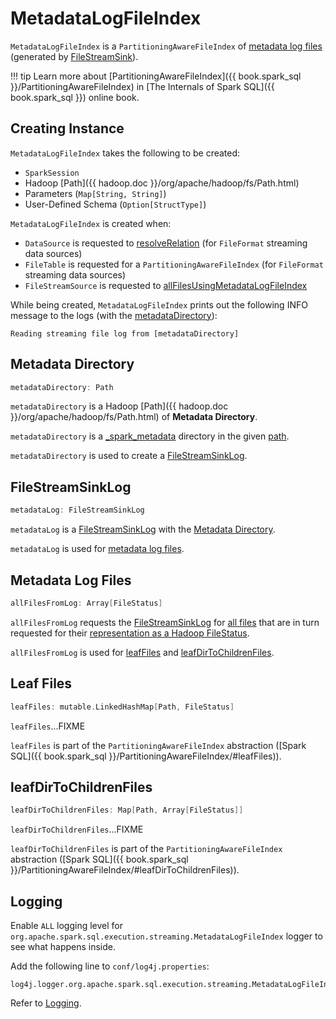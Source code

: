 # MetadataLogFileIndex

`MetadataLogFileIndex` is a `PartitioningAwareFileIndex` of [metadata log files](#allFilesFromLog) (generated by [FileStreamSink](FileStreamSink.md)).

!!! tip
    Learn more about [PartitioningAwareFileIndex]({{ book.spark_sql }}/PartitioningAwareFileIndex) in [The Internals of Spark SQL]({{ book.spark_sql }}) online book.

## Creating Instance

`MetadataLogFileIndex` takes the following to be created:

* <span id="sparkSession"> `SparkSession`
* <span id="path"> Hadoop [Path]({{ hadoop.doc }}/org/apache/hadoop/fs/Path.html)
* <span id="parameters"> Parameters (`Map[String, String]`)
* <span id="userSpecifiedSchema"> User-Defined Schema (`Option[StructType]`)

`MetadataLogFileIndex` is created when:

* `DataSource` is requested to [resolveRelation](../../spark-sql-streaming-DataSource.md#resolveRelation) (for `FileFormat` streaming data sources)
* `FileTable` is requested for a `PartitioningAwareFileIndex` (for `FileFormat` streaming data sources)
* `FileStreamSource` is requested to [allFilesUsingMetadataLogFileIndex](FileStreamSource.md#allFilesUsingMetadataLogFileIndex)

While being created, `MetadataLogFileIndex` prints out the following INFO message to the logs (with the [metadataDirectory](#metadataDirectory)):

```text
Reading streaming file log from [metadataDirectory]
```

## <span id="metadataDirectory"> Metadata Directory

```scala
metadataDirectory: Path
```

`metadataDirectory` is a Hadoop [Path]({{ hadoop.doc }}/org/apache/hadoop/fs/Path.html) of **Metadata Directory**.

`metadataDirectory` is a [_spark_metadata](FileStreamSink.md#metadataDir) directory in the given [path](#path).

`metadataDirectory` is used to create a [FileStreamSinkLog](#metadataLog).

## <span id="metadataLog"> FileStreamSinkLog

```scala
metadataLog: FileStreamSinkLog
```

`metadataLog` is a [FileStreamSinkLog](FileStreamSinkLog.md) with the [Metadata Directory](#metadataDirectory).

`metadataLog` is used for [metadata log files](#allFilesFromLog).

## <span id="allFilesFromLog"> Metadata Log Files

```scala
allFilesFromLog: Array[FileStatus]
```

`allFilesFromLog` requests the [FileStreamSinkLog](#metadataLog) for [all files](../../CompactibleFileStreamLog.md#allFiles) that are in turn requested for their [representation as a Hadoop FileStatus](SinkFileStatus.md#toFileStatus).

`allFilesFromLog` is used for [leafFiles](#leafFiles) and [leafDirToChildrenFiles](#leafDirToChildrenFiles).

## <span id="leafFiles"> Leaf Files

```scala
leafFiles: mutable.LinkedHashMap[Path, FileStatus]
```

`leafFiles`...FIXME

`leafFiles` is part of the `PartitioningAwareFileIndex` abstraction ([Spark SQL]({{ book.spark_sql }}/PartitioningAwareFileIndex/#leafFiles)).

## <span id="leafDirToChildrenFiles"> leafDirToChildrenFiles

```scala
leafDirToChildrenFiles: Map[Path, Array[FileStatus]]
```

`leafDirToChildrenFiles`...FIXME

`leafDirToChildrenFiles` is part of the `PartitioningAwareFileIndex` abstraction ([Spark SQL]({{ book.spark_sql }}/PartitioningAwareFileIndex/#leafDirToChildrenFiles)).

## Logging

Enable `ALL` logging level for `org.apache.spark.sql.execution.streaming.MetadataLogFileIndex` logger to see what happens inside.

Add the following line to `conf/log4j.properties`:

```text
log4j.logger.org.apache.spark.sql.execution.streaming.MetadataLogFileIndex=ALL
```

Refer to [Logging](../../spark-logging.md).
